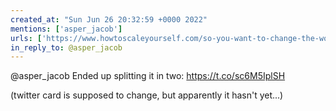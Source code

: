 ```yaml
---
created_at: "Sun Jun 26 20:32:59 +0000 2022"
mentions: ['asper_jacob']
urls: ['https://www.howtoscaleyourself.com/so-you-want-to-change-the-world/']
in_reply_to: @asper_jacob
---
```


@asper_jacob Ended up splitting it in two: 
https://t.co/sc6M5IplSH

(twitter card is supposed to change, but apparently it hasn't yet...)